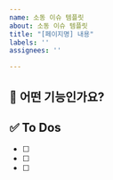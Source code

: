 ```yaml
---
name: 소동 이슈 템플릿
about: 소동 이슈 템플릿
title: "[페이지명] 내용"
labels: ''
assignees: ''

---
```


## 💚 어떤 기능인가요?

## ✅ To Dos

- [ ]
- [ ]
- [ ]
